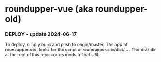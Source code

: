 # roundupper-vue (aka roundupper-old)

### DEPLOY  - update 2024-06-17
To deploy, simply build and push to origin/master. The app at roundupper.site. looks for the script at  roundupper.site/dist/... .  The dist/ dir at the root of this repo corresponds to that URI.
